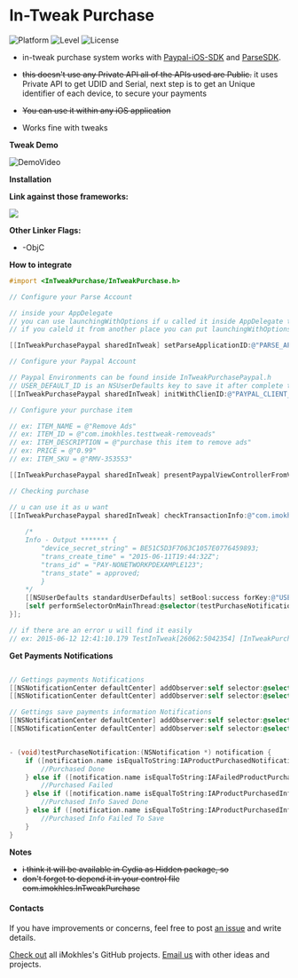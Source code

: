 # In-Tweak Purchase

![Platform](https://img.shields.io/badge/Platform-iOS-lightgrey.svg?style=flat)
![Level](https://img.shields.io/badge/Language-Objective--C-blue.svg)
![License](https://img.shields.io/badge/License-GPL%20V3-blue.svg?style=flat)

* in-tweak purchase system works with [Paypal-iOS-SDK](https://github.com/paypal/PayPal-iOS-SDK) and [ParseSDK](https://www.parse.com).
* ~~this doesn't use any Private API all of the APIs used are Public.~~ it uses Private API to get UDID and Serial, next step is to get an Unique identifier of each device, to secure your payments
* ~~You can use it within any iOS application~~

* Works fine with tweaks

**Tweak Demo**

![DemoVideo](https://raw.github.com/iMokhles/In-Tweak-Purchase/master/screenshots/DemoVideo.gif)

**Installation**

**Link against those frameworks:**

<img src="https://raw.github.com/iMokhles/In-Tweak-Purchase/master/screenshots/Frameworks.png">

**Other Linker Flags:**

* -ObjC

**How to integrate**

```objective-c
#import <InTweakPurchase/InTweakPurchase.h>

// Configure your Parse Account

// inside your AppDelegate 
// you can use launchingWithOptions if u called it inside AppDelegate to track your device
// if you caleld it from another place you can put launchingWithOptions as nil

[[InTweakPurchasePaypal sharedInTweak] setParseApplicationID:@"PARSE_APP_ID" clientKey:@"PARSE_CLIENT_ID" launchingWithOptions:nil];

// Configure your Paypal Account

// Paypal Environments can be found inside InTweakPurchasePaypal.h
// USER_DEFAULT_ID is an NSUserDefaults key to save it after complete the purchase
[[InTweakPurchasePaypal sharedInTweak] initWithClienID:@"PAYPAL_CLIENT_ID" secretID:@"PAYPAL_CLIENT_ID" environment:PayPal_Environment andPurchaseID:@"USER_DEFAULT_ID"];

// Configure your purchase item

// ex: ITEM_NAME = @"Remove Ads"
// ex: ITEM_ID = @"com.imokhles.testtweak-removeads"
// ex: ITEM_DESCRIPTION = @"purchase this item to remove ads"
// ex: PRICE = @"0.99"
// ex: ITEM_SKU = @"RMV-353553"

[[InTweakPurchasePaypal sharedInTweak] presentPaypalViewControllerFromViewController:self WithItemName:@"ITEM_NAME" inTweakID:@"ITEM_ID" Description:@"ITEM_DESCRIPTION" Quantity:1 Price:@"PRICE" Currency:@"USD" SKU:@"ITEM_SKU"];

// Checking purchase 

// u can use it as u want
[[InTweakPurchasePaypal sharedInTweak] checkTransactionInfo:@"com.imokhles.testInTweak-1" transInfo:^(NSDictionary *info, BOOL success) {
    
    /*
    Info - Output ******* {
        "device_secret_string" = BE51C5D3F7063C1057E0776459893;
        "trans_create_time" = "2015-06-11T19:44:32Z";
        "trans_id" = "PAY-NONETWORKPDEXAMPLE123";
        "trans_state" = approved;
        }
    */
    [[NSUserDefaults standardUserDefaults] setBool:success forKey:@"USER_DEFAULT_ID"];
    [self performSelectorOnMainThread:@selector(testPurchaseNotification:) withObject:nil waitUntilDone:YES];
}];

// if there are an error u will find it easily
// ex: 2015-06-12 12:41:10.179 TestInTweak[26062:5042354] [InTweakPurchase] ERROR: The Internet connection appears to be offline.

```
**Get Payments Notifications**

```objective-c

// Gettings payments Notifications
[[NSNotificationCenter defaultCenter] addObserver:self selector:@selector(testPurchaseNotification:) name:IAProductPurchasedNotification object:nil];
[[NSNotificationCenter defaultCenter] addObserver:self selector:@selector(testPurchaseNotification:) name:IAFailedProductPurchasedNotification object:nil];

// Gettings save payments information Notifications
[[NSNotificationCenter defaultCenter] addObserver:self selector:@selector(testPurchaseNotification:) name:IAProductPurchasedInfoSavedNotification object:nil];
[[NSNotificationCenter defaultCenter] addObserver:self selector:@selector(testPurchaseNotification:) name:IAProductPurchasedInfoFailedNotification object:nil];


- (void)testPurchaseNotification:(NSNotification *) notification {
    if ([notification.name isEqualToString:IAProductPurchasedNotification]) {
        //Purchased Done
    } else if ([notification.name isEqualToString:IAFailedProductPurchasedNotification]) {
        //Purchased Failed
    } else if ([notification.name isEqualToString:IAProductPurchasedInfoSavedNotification]) {
        //Purchased Info Saved Done
    } else if ([notification.name isEqualToString:IAProductPurchasedInfoFailedNotification]) {
        //Purchased Info Failed To Save
    }
}


```

**Notes**

* ~~i think it will be available in Cydia as Hidden package, so~~
* ~~don't forget to depend it in your control file com.imokhles.InTweakPurchase~~

#### Contacts

If you have improvements or concerns, feel free to post [an issue](https://github.com/iMokhles/In-Tweak-Purchase/issues) and write details.

[Check out](https://github.com/iMokhles) all iMokhles's GitHub projects.
[Email us](mailto:mokhleshussien@aol.com?subject=From%20GitHub%20InTweakPurchase) with other ideas and projects.